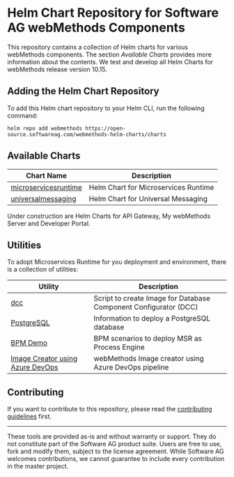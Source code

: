 # Helm Chart Repository for Software AG webMethods Components

This repository contains a collection of Helm charts for various webMethods components. The section *Available Charts* provides more information about the contents. We test and develop all Helm Charts for webMethods release version 10.15.

## Adding the Helm Chart Repository

To add this Helm chart repository to your Helm CLI, run the following command:

```shell
helm repo add webmethods https://open-source.softwareag.com/webmethods-helm-charts/charts
```

## Available Charts

| Chart Name | Description |
| --- | --- |
| [microservicesruntime](./microservicesruntime/helm/README.md) | Helm Chart for Microservices Runtime |
| [universalmessaging](./universalmessaging/helm/README.md) | Helm Chart for Universal Messaging |

Under construction are Helm Charts for API Gateway, My webMethods Server and Developer Portal.

## Utilities

To adopt Microservices Runtime for you deployment and environment, there is a collection of utilities:

| Utility | Description |
| --- | --- |
| [dcc](./utils/dcc/README.md) | Script to create Image for Database Component Configurator (DCC) |
| [PostgreSQL](./utils/postgresql/README.md) | Information to deploy a PostgreSQL database |
| [BPM Demo](./utils/bpm-demo/README.md) | BPM scenarios to deploy MSR as Process Engine |
| [Image Creator using Azure DevOps](./utils/image-creator-using-azure-devops/README.md) | webMethods Image creator using Azure DevOps pipeline |


## Contributing

If you want to contribute to this repository, please read the [contributing guidelines](./CONTRIBUTING.md) first.


------------
These tools are provided as-is and without warranty or support. They do not constitute part of the Software AG product suite. Users are free to use, fork and modify them, subject to the license agreement. While Software AG welcomes contributions, we cannot guarantee to include every contribution in the master project.

